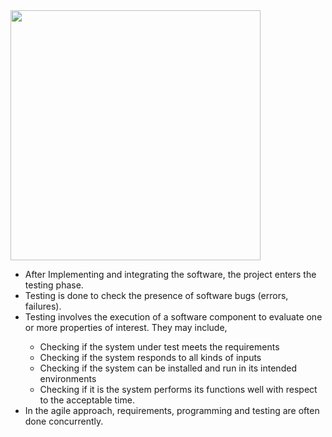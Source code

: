 
<img src="http://www.stylusinc.com/BI/wp-content/uploads/2007/12/SDLC.jpg" width="400" height="400">

<ul>
<li>After Implementing and integrating the software, the project enters the testing phase.</li> 
<li>Testing is done to check the presence of software bugs (errors, failures).</li> 

<li>Testing involves the execution of a software component to evaluate one or more properties of interest. They may include,</li>

- Checking if the system under test meets the requirements
- Checking if the system responds to all kinds of inputs
- Checking if the system can be installed and run in its intended environments
- Checking if it is the system performs its functions well with respect to the acceptable time.

<li>In the agile approach, requirements, programming and testing are often done concurrently. </li>

